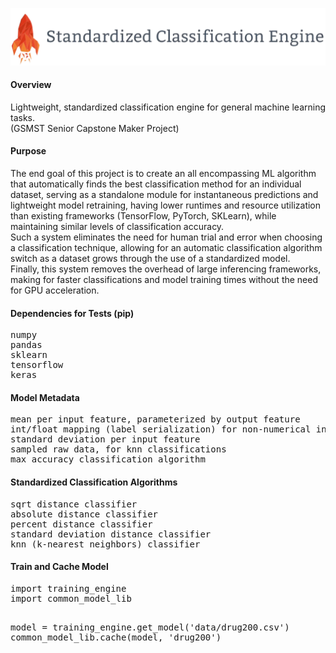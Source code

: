 <p align="center">
  <img src="https://raw.githubusercontent.com/hershyz/standardized-classification-engine/main/images/logo.png" width=600px>
</p>

<h4>Overview</h4>
<p>
  Lightweight, standardized classification engine for general machine learning tasks.<br>
  (GSMST Senior Capstone Maker Project)
</p>

<h4>Purpose</h4>
<p>
  The end goal of this project is to create an all encompassing ML algorithm that automatically finds the best classification method for an individual dataset, serving as a standalone module for instantaneous predictions and lightweight model retraining, having lower runtimes and resource utilization than existing frameworks (TensorFlow, PyTorch, SKLearn), while maintaining similar levels of classification accuracy.<br>
  Such a system eliminates the need for human trial and error when choosing a classification technique, allowing for an automatic classification algorithm switch as a dataset grows through the use of a standardized model.<br>
  Finally, this system removes the overhead of large inferencing frameworks, making for faster classifications and model training times without the need for GPU acceleration.
</p>

<h4>Dependencies for Tests (pip)</h4>
<pre>
numpy
pandas
sklearn
tensorflow
keras
</pre>

<h4>Model Metadata</h4>
<pre>
mean per input feature, parameterized by output feature
int/float mapping (label serialization) for non-numerical input features
standard deviation per input feature
sampled raw data, for knn classifications
max accuracy classification algorithm
</pre>

<h4>Standardized Classification Algorithms</h4>
<pre>
sqrt distance classifier
absolute distance classifier
percent distance classifier
standard deviation distance classifier
knn (k-nearest neighbors) classifier
</pre>

<h4>Train and Cache Model</h4>
<pre>
import training_engine
import common_model_lib

model = training_engine.get_model('data/drug200.csv')
common_model_lib.cache(model, 'drug200')
</pre>